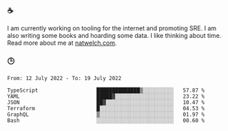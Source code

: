 ### ☕

I am currently working on tooling for the internet and promoting SRE. I am also writing some books and hoarding some data. I like thinking about time. Read more about me at [natwelch.com](https://natwelch.com).

### 🕒

<!--START_SECTION:waka-->

```text
From: 12 July 2022 - To: 19 July 2022

TypeScript                   ██████████████▒░░░░░░░░░░   57.87 %
YAML                         █████▓░░░░░░░░░░░░░░░░░░░   23.22 %
JSON                         ██▓░░░░░░░░░░░░░░░░░░░░░░   10.47 %
Terraform                    █░░░░░░░░░░░░░░░░░░░░░░░░   04.53 %
GraphQL                      ▒░░░░░░░░░░░░░░░░░░░░░░░░   01.97 %
Bash                         ░░░░░░░░░░░░░░░░░░░░░░░░░   00.60 %
```

<!--END_SECTION:waka-->
